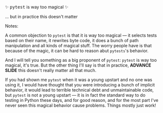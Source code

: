 <div class="splash">
<p>✨ <tt>pytest</tt> is way too  magical ✨</p>
<p class="fragment fade-in">... but in practice this doesn't matter</p>
</div>


Notes:

A common objection to `pytest` is that it is way too magical — it selects tests based on their name, it rewrites byte code, it does a bunch of path manipulation and all kinds of magical stuff. The worry people have is that because of the magic, it can be hard to reason abut `pytests`'s behavior.

And I will tell you something as a big proponent of `pytest`: `pytest` is way too magical, it's true. But the other thing I'll say is that in practice, **ADVANCE SLIDE** this doesn't really matter all that much.

If you had shown me `pytest` when it was a young upstart and no one was using it, I would have thought that you were introducing a bunch of implicit behavior, it would lead to terrible technical debt and unmaintainable code, but `pytest` is not a young upstart — it is in fact the standard way to do testing in Python these days, and for good reason, and for the most part I've never seen this magical behavior cause problems. Things mostly just work!
